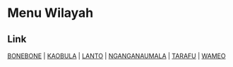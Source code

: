 # Menu Wilayah

## Link

[BONEBONE](https://github.com/gigit-pemilu/pemilu-2024-74-sulawesi-tenggara/tree/main/pilpres/hitung-suara/sub/74-sulawesi-tenggara/sub/72-kota-bau-bau/sub/08-batupoaro/sub/1001-bonebone)
 | 
[KAOBULA](https://github.com/gigit-pemilu/pemilu-2024-74-sulawesi-tenggara/tree/main/pilpres/hitung-suara/sub/74-sulawesi-tenggara/sub/72-kota-bau-bau/sub/08-batupoaro/sub/1004-kaobula)
 | 
[LANTO](https://github.com/gigit-pemilu/pemilu-2024-74-sulawesi-tenggara/tree/main/pilpres/hitung-suara/sub/74-sulawesi-tenggara/sub/72-kota-bau-bau/sub/08-batupoaro/sub/1005-lanto)
 | 
[NGANGANAUMALA](https://github.com/gigit-pemilu/pemilu-2024-74-sulawesi-tenggara/tree/main/pilpres/hitung-suara/sub/74-sulawesi-tenggara/sub/72-kota-bau-bau/sub/08-batupoaro/sub/1006-nganganaumala)
 | 
[TARAFU](https://github.com/gigit-pemilu/pemilu-2024-74-sulawesi-tenggara/tree/main/pilpres/hitung-suara/sub/74-sulawesi-tenggara/sub/72-kota-bau-bau/sub/08-batupoaro/sub/1002-tarafu)
 | 
[WAMEO](https://github.com/gigit-pemilu/pemilu-2024-74-sulawesi-tenggara/tree/main/pilpres/hitung-suara/sub/74-sulawesi-tenggara/sub/72-kota-bau-bau/sub/08-batupoaro/sub/1003-wameo)

